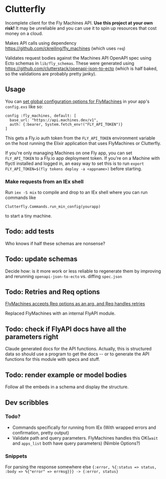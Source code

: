 # Clutterfly

Incomplete client for the Fly Machines API. **Use this project at your own risk!** It may be unreliable and you can use it to spin up resources that cost money on a cloud. 

Makes API calls using dependency https://github.com/ckreiling/fly_machines (which uses `req`)

Validates request bodies against the Machines API OpenAPI spec using Ecto schemas in `lib/fly_schemas`. These were generated using https://github.com/clutterstack/openapi-json-to-ecto (which is half baked, so the validations are probably pretty janky).

## Usage

You can [set global configuration options for FlyMachines](https://github.com/ckreiling/fly_machines?tab=readme-ov-file#usage) in your app's `config.exs` like so:

```
config :fly_machines, default: [
  base_url: "https://api.machines.dev/v1",
  auth: {:bearer, System.fetch_env!("FLY_API_TOKEN")}
]
```
This gets a Fly.io auth token from the `FLY_API_TOKEN` environment variable on the host running the Elixir application that uses FlyMachines or Clutterfly.


If you're only managing Machines on one Fly app, you can set `FLY_API_TOKEN` to a Fly.io app deployment token. If you're on a Machine with flyctl installed and logged in, an easy way to set this is to run `export FLY_API_TOKEN=$(fly tokens deploy -a <appname>)` before starting.


### Make requests from an IEx shell

Run `iex -S mix` to compile and drop to an IEx shell where you can run commands like 

```
Clutterfly.Commands.run_min_config(yourapp)
```

to start a tiny machine.

## Todo: add tests

Who knows if half these schemas are nonsense?

## Todo: update schemas
Decide how: is it more work or less reliable to regenerate them by improving and rerunning `openapi-json-to-ecto` vs. diffing `spec.json`

## Todo: Retries and Req options
[FlyMachines accepts Req options as an arg, and Req handles retries](https://github.com/ckreiling/fly_machines?tab=readme-ov-file#request-retries)

Replaced FlyMachines with an internal FlyAPI module. 

## Todo: check if FlyAPI docs have all the parameters right
Claude generated docs for the API functions. Actually, this is structured data so should use a  program to get the docs -- or to generate the API functions for this module with specs and stuff.

## Todo: render example or model bodies
Follow all the embeds in a schema and display the structure.

## Dev scribbles

### Todo?
* Commands specifically for running from IEx (With wrapped errors and confirmation, pretty output)
* Validate path and query parameters. FlyMachines handles this OK(`wait` and `apps_list` both have query parameters) (Nimble Options?)


### Snippets
For parsing the response somewhere else
`{:error, %{:status => status, :body => %{"error" => errmsg}}} -> {:error, status}`